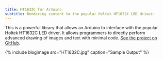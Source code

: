 ```yaml
---
title: HT1632C for Arduino
subtitle: Rendering content to the popular Holtek HT1632C LED driver.
---
```


This is a powerful library that allows an Arduino to interface with the popular Holtek HT1632C LED driver. It allows programmers to directly perform advanced drawing of images and text with minimal code. [See the project on GitHub](https://github.com/gauravmm/HT1632-for-Arduino).

{% include blogimage src="HT1632C.jpg" caption="Sample Output" %}